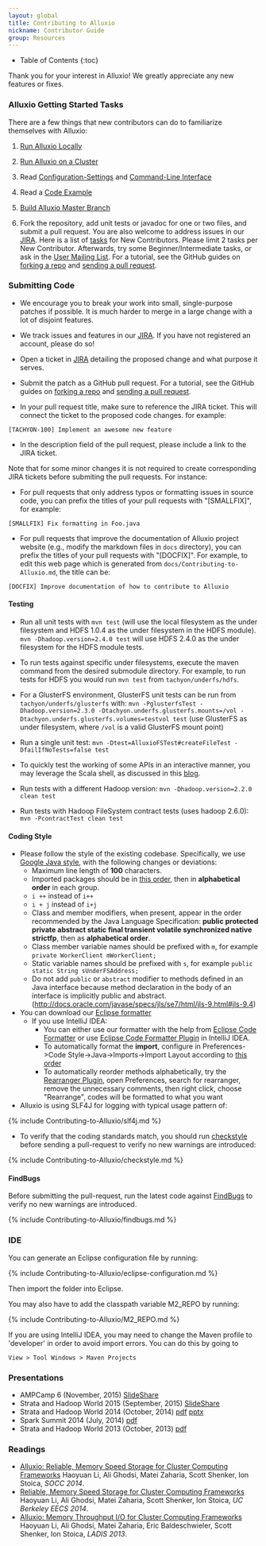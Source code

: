 ```yaml
---
layout: global
title: Contributing to Alluxio
nickname: Contributor Guide
group: Resources
---
```


* Table of Contents
{:toc}

Thank you for your interest in Alluxio! We greatly appreciate any new features or fixes.

### Alluxio Getting Started Tasks

There are a few things that new contributors can do to familiarize themselves with Alluxio:

1.  [Run Alluxio Locally](Running-Alluxio-Locally.html)

2.  [Run Alluxio on a Cluster](Running-Alluxio-on-a-Cluster.html)

3.  Read [Configuration-Settings](Configuration-Settings.html) and [Command-Line Interface](Command-Line-Interface.html)

4.  Read a
    [Code Example](https://github.com/amplab/tachyon/blob/master/examples/src/main/java/tachyon/examples/BasicOperations.java)

5.  [Build Alluxio Master Branch](Building-Alluxio-Master-Branch.html)

6.  Fork the repository, add unit tests or javadoc for one or two files, and submit a pull request. You are also welcome to address
issues in our [JIRA](https://tachyon.atlassian.net/browse/TACHYON).
Here is a list of
[tasks](https://tachyon.atlassian.net/issues/?jql=project%20%3D%20TACHYON%20AND%20labels%20%3D%20NewContributor%20AND%20status%20%3D%20OPEN)
for New Contributors. Please limit 2 tasks per New Contributor.
Afterwards, try some Beginner/Intermediate tasks, or ask in the
[User Mailing List](https://groups.google.com/forum/?fromgroups#!forum/tachyon-users).
For a tutorial, see the GitHub guides on
[forking a repo](https://help.github.com/articles/fork-a-repo) and
[sending a pull request](https://help.github.com/articles/using-pull-requests).

### Submitting Code

-   We encourage you to break your work into small, single-purpose patches if possible. It is much
    harder to merge in a large change with a lot of disjoint features.

-   We track issues and features in our [JIRA](https://tachyon.atlassian.net/). If you have not
    registered an account, please do so!

-   Open a ticket in [JIRA](https://tachyon.atlassian.net/) detailing the proposed change and what
    purpose it serves.

-   Submit the patch as a GitHub pull request. For a tutorial, see the GitHub guides on
    [forking a repo](https://help.github.com/articles/fork-a-repo) and
    [sending a pull request](https://help.github.com/articles/using-pull-requests).

-   In your pull request title, make sure to reference the JIRA ticket. This will connect the
    ticket to the proposed code changes. for example:

~~~~~
[TACHYON-100] Implement an awesome new feature
~~~~~

-   In the description field of the pull request, please include a link to the JIRA ticket.


Note that for some minor changes it is not required to create corresponding JIRA tickets before
submiting the pull requests. For instance:

-   For pull requests that only address typos or formatting issues in source code, you
    can prefix the titles of your pull requests with "[SMALLFIX]", for example:

~~~~~
[SMALLFIX] Fix formatting in Foo.java
~~~~~

-   For pull requests that improve the documentation of Alluxio project website (e.g., modify the
    markdown files in `docs` directory), you can prefix the titles of your pull requests with "[DOCFIX]".
    For example, to edit this web page which is generated from `docs/Contributing-to-Alluxio.md`, the title
    can be:

~~~~~
[DOCFIX] Improve documentation of how to contribute to Alluxio
~~~~~

#### Testing

-   Run all unit tests with ``mvn test`` (will use the local filesystem as the under filesystem and
HDFS 1.0.4 as the under filesystem in the HDFS module). ``mvn -Dhadoop.version=2.4.0 test`` will
use HDFS 2.4.0 as the under filesystem for the HDFS module tests.

-   To run tests against specific under filesystems, execute the maven command from the desired
submodule directory. For example, to run tests for HDFS you would run ``mvn test`` from ``tachyon/underfs/hdfs``.

-   For a GlusterFS environment, GlusterFS unit tests can be run from ``tachyon/underfs/glusterfs`` with:
`mvn -PglusterfsTest -Dhadoop.version=2.3.0 -Dtachyon.underfs.glusterfs.mounts=/vol
-Dtachyon.underfs.glusterfs.volumes=testvol test` (use GlusterFS as under filesystem,
where `/vol` is a valid GlusterFS mount point)

-   Run a single unit test: `mvn -Dtest=AlluxioFSTest#createFileTest -DfailIfNoTests=false test`

-   To quickly test the working of some APIs in an interactive manner, you may
leverage the Scala shell, as discussed in this
[blog](http://scala4fun.tumblr.com/post/84791653967/interactivejavacoding).

-   Run tests with a different Hadoop version: ``mvn -Dhadoop.version=2.2.0 clean test``

-   Run tests with Hadoop FileSystem contract tests (uses hadoop 2.6.0):
`mvn -PcontractTest clean test`

#### Coding Style

-   Please follow the style of the existing codebase. Specifically, we use
    [Google Java style](http://google-styleguide.googlecode.com/svn/trunk/javaguide.html),
    with the following changes or deviations:
    -  Maximum line length of **100** characters.
    -  Imported packages should be in [this order](resources/order.importorder), then in
    **alphabetical order** in each group.
    -  `i ++` instead of `i++`
    -  `i + j` instead of `i+j`
    -  Class and member modifiers, when present, appear in the order recommended by the Java
    Language Specification: **public protected private abstract static final transient volatile
    synchronized native strictfp**, then as **alphabetical order**.
    -  Class member variable names should be prefixed with `m`, for example `private WorkerClient
       mWorkerClient;`
    -  Static variable names should be prefixed with `s`, for example `public static String
    sUnderFSAddress;`
    -  Do not add `public` or `abstract` modifier to methods defined in an Java interface because
       method declaration in the body of an interface is implicitly public and abstract.
       (http://docs.oracle.com/javase/specs/jls/se7/html/jls-9.html#jls-9.4)
-   You can download our [Eclipse formatter](resources/tachyon-code-formatter-eclipse.xml)
    -  If you use IntelliJ IDEA:
       - You can either use our formatter with the help from
         [Eclipse Code Formatter](https://github.com/krasa/EclipseCodeFormatter#instructions)
         or use [Eclipse Code Formatter Plugin](http://plugins.jetbrains.com/plugin/6546) in
         IntelliJ IDEA.
       - To automatically format the **import**, configure in
         Preferences->Code Style->Java->Imports->Import Layout according to
         [this order](resources/order.importorder)
       - To automatically reorder methods alphabetically, try the
         [Rearranger Plugin](http://plugins.jetbrains.com/plugin/173), open Preferences, search for
         rearranger, remove the unnecessary comments, then right click, choose "Rearrange", codes
         will be formatted to what you want
-   Alluxio is using SLF4J for logging with typical usage pattern of:

{% include Contributing-to-Alluxio/slf4j.md %}

-  To verify that the coding standards match, you should run
   [checkstyle](http://checkstyle.sourceforge.net) before sending a pull-request to verify no new
   warnings are introduced:

{% include Contributing-to-Alluxio/checkstyle.md %}

#### FindBugs

Before submitting the pull-request, run the latest code against
[FindBugs](http://findbugs.sourceforge.net/) to verify no new warnings are introduced.

{% include Contributing-to-Alluxio/findbugs.md %}

### IDE

You can generate an Eclipse configuration file by running:

{% include Contributing-to-Alluxio/eclipse-configuration.md %}

Then import the folder into Eclipse.

You may also have to add the classpath variable M2_REPO by running:

{% include Contributing-to-Alluxio/M2_REPO.md %}

If you are using IntelliJ IDEA, you may need to change the Maven profile to 'developer' in order
to avoid import errors. You can do this by going to

    View > Tool Windows > Maven Projects

### Presentations

-   AMPCamp 6 (November, 2015)
[SlideShare](http://www.slideshare.net/AlluxioNexus/tachyon-presentation-at-ampcamp-6-november-2015)
-   Strata and Hadoop World 2015 (September, 2015)
[SlideShare](http://www.slideshare.net/AlluxioNexus/tachyon-an-open-source-memorycentric-distributed-storage-system)
-   Strata and Hadoop World 2014 (October, 2014)
[pdf](http://www.cs.berkeley.edu/~haoyuan/talks/Alluxio_2014-10-16-Strata.pdf)
[pptx](http://www.cs.berkeley.edu/~haoyuan/talks/Alluxio_2014-10-16-Strata.pptx)
-   Spark Summit 2014 (July, 2014) [pdf](http://goo.gl/DKrE4M)
-   Strata and Hadoop World 2013 (October, 2013) [pdf](http://goo.gl/AHgz0E)

### Readings

-   [Alluxio: Reliable, Memory Speed Storage for Cluster Computing Frameworks](http://www.cs.berkeley.edu/~haoyuan/papers/2014_socc_tachyon.pdf)
Haoyuan Li, Ali Ghodsi, Matei Zaharia, Scott Shenker, Ion Stoica, *SOCC 2014*.
-   [Reliable, Memory Speed Storage for Cluster Computing Frameworks](http://www.cs.berkeley.edu/~haoyuan/papers/2014_EECS_tachyon.pdf)
Haoyuan Li, Ali Ghodsi, Matei Zaharia, Scott Shenker, Ion Stoica, *UC Berkeley EECS 2014*.
-   [Alluxio: Memory Throughput I/O for Cluster Computing Frameworks](http://www.cs.berkeley.edu/~haoyuan/papers/2013_ladis_tachyon.pdf)
Haoyuan Li, Ali Ghodsi, Matei Zaharia, Eric Baldeschwieler, Scott Shenker, Ion Stoica, *LADIS 2013*.
